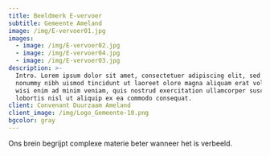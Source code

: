 ```yaml
---
title: Beeldmerk E-vervoer
subtitle: Gemeente Ameland
image: /img/E-vervoer01.jpg
images:
  - image: /img/E-vervoer02.jpg
  - image: /img/E-vervoer04.jpg
  - image: /img/E-vervoer03.jpg
description: >-
  Intro. Lorem ipsum dolor sit amet, consectetuer adipiscing elit, sed diam
  nonummy nibh uismod tincidunt ut laoreet olore magna aliquam erat volutpat. Ut
  wisi enim ad minim veniam, quis nostrud exercitation ullamcorper suscipit
  lobortis nisl ut aliquip ex ea commodo consequat.
client: Convenant Duurzaam Ameland
client_image: /img/Logo_Gemeente-10.png
bgcolor: gray
---
```


Ons brein begrijpt complexe materie beter wanneer het is verbeeld.